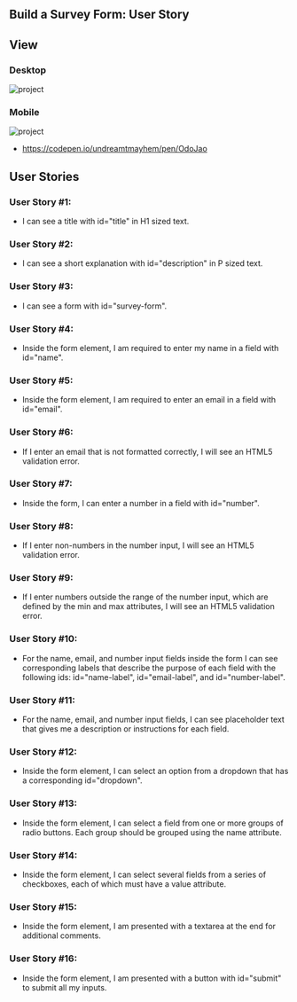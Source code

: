 ## Build a Survey Form: User Story
## View
### Desktop
![project](https://res.cloudinary.com/dpj88/image/upload/v1591612952/fcc/responsive/surveryform_zaxhl9.png)
### Mobile
![project](https://res.cloudinary.com/dpj88/image/upload/v1591612951/fcc/responsive/surveryform-mobile_nhsdiq.png)

- https://codepen.io/undreamtmayhem/pen/OdoJao

## User Stories
###  User Story #1: 
- I can see a title with id="title" in H1 sized text.
###  User Story #2: 
- I can see a short explanation with id="description" in P sized text.
###  User Story #3: 
- I can see a form with id="survey-form".
###  User Story #4: 
- Inside the form element, I am required to enter my name in a field with id="name".
###  User Story #5: 
- Inside the form element, I am required to enter an email in a field with id="email".
###  User Story #6: 
- If I enter an email that is not formatted correctly, I will see an HTML5 validation error.
### User Story #7: 
- Inside the form, I can enter a number in a field with id="number".
###  User Story #8: 
- If I enter non-numbers in the number input, I will see an HTML5 validation error.
### User Story #9: 
- If I enter numbers outside the range of the number input, which are defined by the min and max attributes, I will see an HTML5 validation error.
###  User Story #10: 
- For the name, email, and number input fields inside the form I can see corresponding labels that describe the purpose of each field with the following ids: id="name-label", id="email-label", and id="number-label".
###  User Story #11: 
- For the name, email, and number input fields, I can see placeholder text that gives me a description or instructions for each field.
### User Story #12: 
- Inside the form element, I can select an option from a dropdown that has a corresponding id="dropdown".
### User Story #13: 
- Inside the form element, I can select a field from one or more groups of radio buttons. Each group should be grouped using the name attribute.
### User Story #14: 
- Inside the form element, I can select several fields from a series of checkboxes, each of which must have a value attribute.
###  User Story #15: 
- Inside the form element, I am presented with a textarea at the end for additional comments.
###  User Story #16: 
- Inside the form element, I am presented with a button with id="submit" to submit all my inputs.
